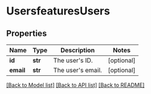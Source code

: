 # UsersfeaturesUsers

## Properties
Name | Type | Description | Notes
------------ | ------------- | ------------- | -------------
**id** | **str** | The user&#x27;s ID. | [optional] 
**email** | **str** | The user&#x27;s email. | [optional] 

[[Back to Model list]](../README.md#documentation-for-models) [[Back to API list]](../README.md#documentation-for-api-endpoints) [[Back to README]](../README.md)

